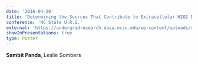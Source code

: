 ```yaml
---
date: '2016-04-20'
title: 'Determining the Sources That Contribute to Extracellular H2O2 Dynamics in the Striatum'
conference: 'NC State U.R.S.'
external: 'https://undergradresearch.dasa.ncsu.edu/wp-content/uploads/sites/54/2015/10/2016-Spring-Abstract-Book-wo-cover-1.pdf#page=134'
showInPresentations: true
type: Poster
---
```


**Sambit Panda**, Leslie Sombers
